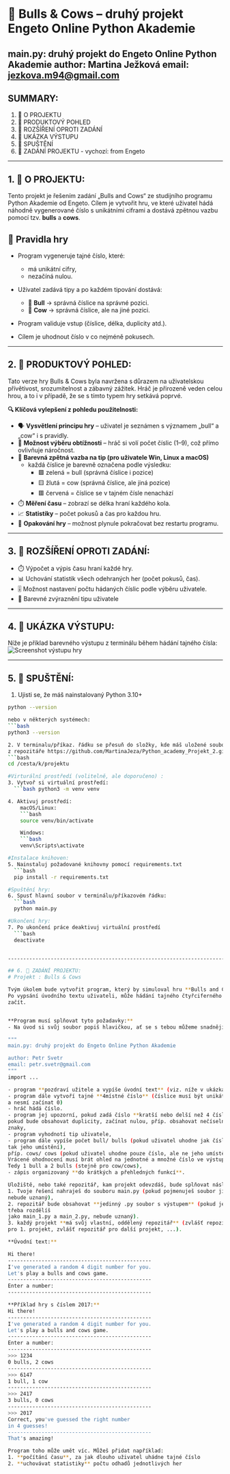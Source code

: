 # 🎯 Bulls & Cows – druhý projekt Engeto Online Python Akademie

main.py: druhý projekt do Engeto Online Python Akademie
author: Martina Ježková
email: jezkova.m94@gmail.com
------------------------------------------------------------------------------

## SUMMARY: 
1. 📝 O PROJEKTU
2. 🧠 PRODUKTOVÝ POHLED 
3. 🚀 ROZŠÍŘENÍ OPROTI ZADÁNÍ
4. 🧪 UKÁZKA VÝSTUPU
5. 📁 SPUŠTĚNÍ
6. 🧾 ZADÁNÍ PROJEKTU - vychozí: from Engeto

------------------------------------------------------------------------------

## 1. 📝 O PROJEKTU:
Tento projekt je řešením zadání „Bulls and Cows“ ze studijního programu
Python Akademie od Engeto.  Cílem je vytvořit hru, ve které uživatel hádá 
náhodně vygenerované číslo s unikátními ciframi a dostává zpětnou vazbu 
pomocí tzv. **bulls** a **cows**.

## 📌 Pravidla hry
- Program vygeneruje tajné číslo, které:
  - má unikátní cifry,
  - nezačíná nulou.
- Uživatel zadává tipy a po každém tipování dostává:
  - 🐂 **Bull** → správná číslice na správné pozici.
  - 🐄 **Cow** → správná číslice, ale na jiné pozici.

- Program validuje vstup (číslice, délka, duplicity atd.).
- Cílem je uhodnout číslo v co nejméně pokusech.

------------------------------------------------------------------------------

## 2. 🧠 PRODUKTOVÝ POHLED: 
Tato verze hry Bulls & Cows byla navržena s důrazem na uživatelskou 
přívětivost, srozumitelnost a zábavný zážitek. Hráč je přirozeně veden 
celou hrou, a to i v případě, že se s tímto typem hry setkává poprvé.

**🔍 Klíčová vylepšení z pohledu použitelnosti:**

- 🗣️ **Vysvětlení principu hry** 
    – uživatel je seznámen s významem „bull“ a „cow“ i s pravidly.
- 🧩 **Možnost výběru obtížnosti** 
    – hráč si volí počet číslic (1–9), což přímo ovlivňuje náročnost.
- 🎨 **Barevná zpětná vazba na tip (pro uživatele Win, Linux a macOS)**
    - každá číslice je barevně označena podle výsledku:
       - 🟩 zelená = bull (správná číslice i pozice)
       - 🟨 žlutá = cow (správná číslice, ale jiná pozice)
       - 🟥 červená = číslice se v tajném čísle nenachází
- ⏱️ **Měření času** 
    – zobrazí se délka hraní každého kola.
- 📈 **Statistiky** 
    – počet pokusů a čas pro každou hru.
- 🔁 **Opakování hry** 
    – možnost plynule pokračovat bez restartu programu.

------------------------------------------------------------------------------

## 3. 🚀 ROZŠÍŘENÍ OPROTI ZADÁNÍ: 

- ⏱️ Výpočet a výpis času hraní každé hry.
- 📊 Uchování statistik všech odehraných her (počet pokusů, čas).
- 🎚️ Možnost nastavení počtu hádaných číslic podle výběru uživatele.
- 🎨 Barevné zvýraznění tipu uživatele

------------------------------------------------------------------------------

## 4. 🧪 UKÁZKA VÝSTUPU: 
Níže je příklad barevného výstupu z terminálu během hádání tajného čísla:
![Screenshot výstupu hry](images/vystup_screenshot.png)

------------------------------------------------------------------------------

## 5. 📁 SPUŠTĚNÍ: 
1. Ujisti se, že máš nainstalovaný Python 3.10+
  ```bash 
  python --version

  nebo v některých systémech:
  ```bash 
  python3 --version

2. V terminalu/příkaz. řádku se přesuň do složky, kde máš uložené soubory
  z repozitáře https://github.com/MartinaJeza/Python_academy_Projekt_2.git
  ```bash 
  cd /cesta/k/projektu

#Virturální prostředí (volitelně, ale doporučeno) :
3. Vytvoř si virtuální prostředí:
    ```bash python3 -m venv venv

4. Aktivuj prostředí: 
      macOS/Linux:
      ```bash 
      source venv/bin/activate

      Windows:
      ```bash 
      venv\Scripts\activate

#Instalace knihoven:
5. Nainstaluj požadované knihovny pomocí requirements.txt
    ```bash 
    pip install -r requirements.txt

#Spuštění hry:
6. Spusť hlavní soubor v terminálu/příkazovém řádku:
    ```bash 
    python main.py

#Ukončení hry:
7. Po ukončení práce deaktivuj virtuální prostředí
    ```bash 
    deactivate


------------------------------------------------------------------------------

## 6. 🧾 ZADÁNÍ PROJEKTU: 
# Projekt : Bulls & Cows

Tvým úkolem bude vytvořit program, který by simuloval hru **Bulls and Cows**. 
Po vypsání úvodního textu uživateli, může hádání tajného čtyřciferného čísla 
začít.


**Program musí splňovat tyto požadavky:**
- Na úvod si svůj soubor popiš hlavičkou, ať se s tebou můžeme snadněji spojit:

"""
main.py: druhý projekt do Engeto Online Python Akademie

author: Petr Svetr
email: petr.svetr@gmail.com
"""
import ...

- program **pozdraví užitele a vypíše úvodní text** (viz. níže v ukázkách),
- program dále vytvoří tajné **4místné číslo** (číslice musí být unikátní 
  a nesmí začínat 0)
- hráč hádá číslo. 
- program jej upozorní, pokud zadá číslo **kratší nebo delší než 4 čísla**,
  pokud bude obsahovat duplicity, začínat nulou, příp. obsahovat nečíselné 
  znaky,
- program vyhodnotí tip uživatele,
- program dále vypíše počet bull/ bulls (pokud uživatel uhodne jak číslo, 
  tak jeho umístění), 
  příp. cows/ cows (pokud uživatel uhodne pouze číslo, ale ne jeho umístění).
  Vrácené ohodnocení musí brát ohled na jednotné a množné číslo ve výstupu. 
  Tedy 1 bull a 2 bulls (stejně pro cow/cows),
- zápis organizovaný **do krátkých a přehledných funkcí**.

Uložiště, nebo také repozitář, kam projekt odevzdáš, bude splňovat následující:
1. Tvoje řešení nahraješ do souboru main.py (pokud pojmenuješ soubor jinak, 
nebude uznaný),
2. repozitář bude obsahovat **jedinný .py soubor s výstupem** (pokud jej 
třeba rozdělíš 
jako main_1.py a main_2.py, nebude uznaný).
3. každý projekt **má svůj vlastní, oddělený repozitář** (zvlášť repozitář 
pro 1. projekt, zvlášť repozitář pro další projekt, ...).

**Úvodní text:**

Hi there!
-----------------------------------------------
I've generated a random 4 digit number for you.
Let's play a bulls and cows game.
-----------------------------------------------
Enter a number:
-----------------------------------------------

**Příklad hry s číslem 2017:**
Hi there!
-----------------------------------------------
I've generated a random 4 digit number for you.
Let's play a bulls and cows game.
-----------------------------------------------
Enter a number:
-----------------------------------------------
>>> 1234
0 bulls, 2 cows
-----------------------------------------------
>>> 6147
1 bull, 1 cow
-----------------------------------------------
>>> 2417
3 bulls, 0 cows
-----------------------------------------------
>>> 2017
Correct, you've guessed the right number
in 4 guesses!
-----------------------------------------------
That's amazing!

Program toho může umět víc. Můžeš přidat například:
1. **počítání času**, za jak dlouho uživatel uhádne tajné číslo
2. **uchovávat statistiky** počtu odhadů jednotlivých her




